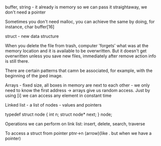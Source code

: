 buffer, string - it already is memory so we can pass it straightaway, we don't need a pointer

Sometimes you don't need malloc, you can achieve the same by doing, for instance, char buffer[16]

struct - new data structure

When you delete the file from trash, computer 'forgets' what was at the memory location and it is available to be overwritten.
But it doesn't get overwritten unless you save new files, immediately after remove action info is still there.

There are certain patterns that camn be associated, for example, with the beginning of the jped image.

Arrays - fixed size, all boxes in memory are next to each other - we only need to know the first address -> arrays give us random access.
Just by using [i] we can access any element in constant time

Linked list - a list of nodes - values and pointers

typedef struct node
{
  int n;
  struct node* next;
}
node;

Operations we can perform on link list: insert, delete, search, traverse

To access a struct from pointer ptnr->n (arrow)(like . but when we have a pointer)


